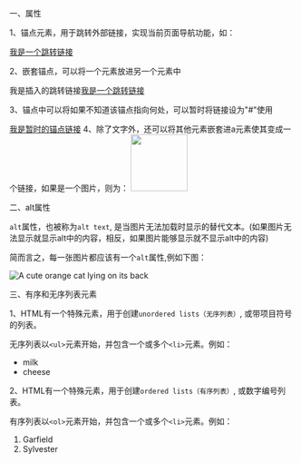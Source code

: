 一、<a></a>属性

1、锚点元素，用于跳转外部链接，实现当前页面导航功能，如：

<a href="http://freecatphotoapp.com">我是一个跳转链接</a>

2、嵌套锚点，可以将一个元素放进另一个元素中

<p>我是插入的跳转链接<a href="http://www.freecatphotoapp.com">我是一个跳转链接</a></p>

3、锚点中可以将如果不知道该锚点指向何处，可以暂时将链接设为"#"使用

<a href="#">我是暂时的锚点链接</a>
4、除了文字外，还可以将其他元素嵌套进a元素使其变成一个链接，如果是一个图片，则为：
<a href="#"><img src="C:\Users\Administrator\Desktop\笔记\1.jpg" width="100"></a>

二、alt属性

`alt`属性，也被称为`alt text`, 是当图片无法加载时显示的替代文本。(如果图片无法显示就显示alt中的内容，相反，如果图片能够显示就不显示alt中的内容)

简而言之，每一张图片都应该有一个`alt`属性,例如下图：

<img class="smaller-image thick-green-border" src="/images/relaxing-cat.jpg" alt="A cute orange cat lying on its back" >

三、有序和无序列表元素

1、HTML有一个特殊元素，用于创建`unordered lists（无序列表）`, 或带项目符号的列表。

无序列表以`<ul>`元素开始，并包含一个或多个`<li>`元素。例如：

<ul>
  <li>milk</li>
  <li>cheese</li>
</ul>

2、HTML有一个特殊元素，用于创建`ordered lists（有序列表）`, 或数字编号列表。

有序列表以`<ol>`元素开始，并包含一个或多个`<li>`元素。例如：

<ol>
  <li>Garfield</li>
  <li>Sylvester</li>
</ol>



